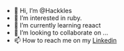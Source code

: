 - 👋 Hi, I’m @Hackkles
- 👀 I’m interested in ruby.
- 🌱 I’m currently learning reaact
- 💞️ I’m looking to collaborate on ...
- 📫 How to reach me on my [Linkedin](https://www.linkedin.com/in/lucasleit3/)

<!---
Hackkles/Hackkles is a ✨ special ✨ repository because its `README.md` (this file) appears on your GitHub profile.
You can click the Preview link to take a look at your changes.
--->
